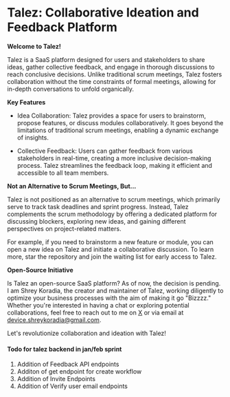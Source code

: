 # Talez: Collaborative Ideation and Feedback Platform

**Welcome to Talez!**

Talez is a SaaS platform designed for users and stakeholders to share ideas, gather collective feedback, and engage in thorough discussions to reach conclusive decisions. Unlike traditional scrum meetings, Talez fosters collaboration without the time constraints of formal meetings, allowing for in-depth conversations to unfold organically.

**Key Features**

- Idea Collaboration: Talez provides a space for users to brainstorm, propose features, or discuss modules collaboratively. It goes beyond the limitations of traditional scrum meetings, enabling a dynamic exchange of insights.

- Collective Feedback: Users can gather feedback from various stakeholders in real-time, creating a more inclusive decision-making process. Talez streamlines the feedback loop, making it efficient and accessible to all team members.

**Not an Alternative to Scrum Meetings, But...**

Talez is not positioned as an alternative to scrum meetings, which primarily serve to track task deadlines and sprint progress. Instead, Talez complements the scrum methodology by offering a dedicated platform for discussing blockers, exploring new ideas, and gaining different perspectives on project-related matters.

For example, if you need to brainstorm a new feature or module, you can open a new idea on Talez and initiate a collaborative discussion. To learn more, star the repository and join the waiting list for early access to Talez.

**Open-Source Initiative**

Is Talez an open-source SaaS platform? As of now, the decision is pending. I am Shrey Koradia, the creator and maintainer of Talez, working diligently to optimize your business processes with the aim of making it go "Bizzzz." Whether you're interested in having a chat or exploring potential collaborations, feel free to reach out to me on [X](www.twitter.com/shreykoradia) or via email at device.shreykoradia@gmail.com.

Let's revolutionize collaboration and ideation with Talez!

#### Todo for talez backend in jan/feb sprint

1. Addition of Feedback API endpoints
2. Additon of get endpoint for create workflow
3. Addition of Invite Endpoints
4. Addition of Verify user email endpoints
